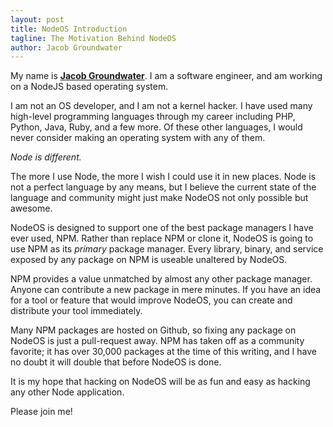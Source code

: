```yaml
---
layout: post
title: NodeOS Introduction
tagline: The Motivation Behind NodeOS
author: Jacob Groundwater
---
```


My name is **[Jacob Groundwater](https://twitter.com/0x604)**. I am a software engineer, and am working on a NodeJS based operating system.

I am not an OS developer, and I am not a kernel hacker.
I have used many high-level programming languages through my career including PHP, Python, Java, Ruby, and a few more.
Of these other languages, I would never consider making an operating system with any of them.

*Node is different.*

The more I use Node, the more I wish I could use it in new places.
Node is not a perfect language by any means,
but I believe the current state of the language and community might just make NodeOS not only possible but awesome.

NodeOS is designed to support one of the best package managers I have ever used, NPM.
Rather than replace NPM or clone it, NodeOS is going to use NPM as its *primary* package manager.
Every library, binary, and service exposed by any package on NPM is useable unaltered by NodeOS.

NPM provides a value unmatched by almost any other package manager.
Anyone can contribute a new package in mere minutes.
If you have an idea for a tool or feature that would improve NodeOS,
you can create and distribute your tool immediately.

Many NPM packages are hosted on Github,
so fixing any package on NodeOS is just a pull-request away.
NPM has taken off as a community favorite;
it has over 30,000 packages at the time of this writing,
and I have no doubt it will double that before NodeOS is done.

It is my hope that hacking on NodeOS will be as fun and easy as hacking any other Node application.

Please join me!
